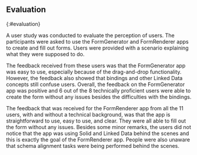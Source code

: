 ## Evaluation
{:#evaluation}

A user study was conducted to evaluate the perception of users.
The participants were asked to use the FormGenerator and FormRenderer apps to create and fill out forms.
Users were provided with a scenario explaining what they were supposed to do.

The feedback received from these users was that the FormGenerator app was easy to use, especially because of the drag-and-drop functionality.
However, the feedback also showed that bindings and other Linked Data concepts still confuse users.
Overall, the feedback on the FormGenerator app was positive and 6 out of the 8 technically proficient users were able to create the form without any issues besides the difficulties with the bindings.

The feedback that was received for the FormRenderer app from all the 11 users, with and without a technical background, was that the app is straightforward to use, easy to use, and clear.
They were all able to fill out the form without any issues.
Besides some minor remarks, the users did not notice that the app was using Solid and Linked Data behind the scenes and this is exactly the goal of the FormRenderer app.
People were also unaware that schema alignment tasks were being performed behind the scenes.
